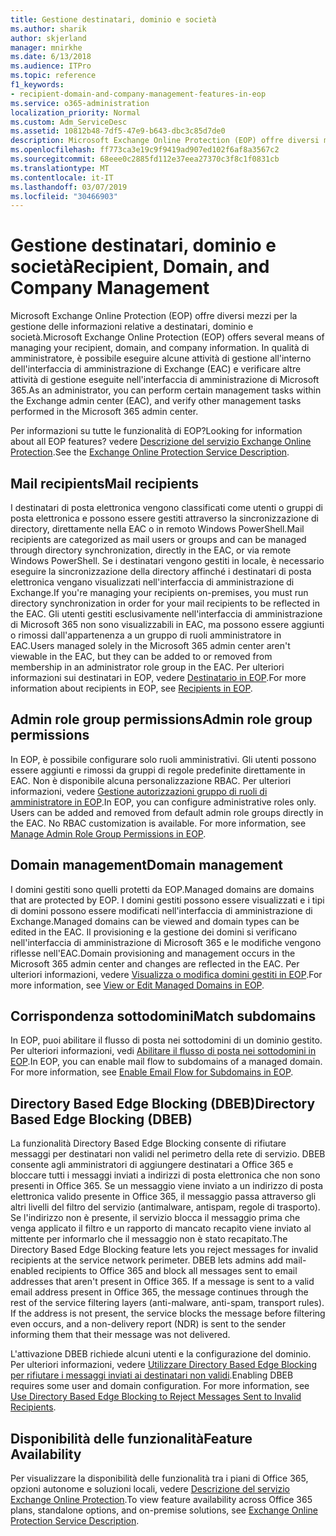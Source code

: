```yaml
---
title: Gestione destinatari, dominio e società
ms.author: sharik
author: skjerland
manager: mnirkhe
ms.date: 6/13/2018
ms.audience: ITPro
ms.topic: reference
f1_keywords:
- recipient-domain-and-company-management-features-in-eop
ms.service: o365-administration
localization_priority: Normal
ms.custom: Adm_ServiceDesc
ms.assetid: 10812b48-7df5-47e9-b643-dbc3c85d7de0
description: Microsoft Exchange Online Protection (EOP) offre diversi mezzi per la gestione delle informazioni relative a destinatari, dominio e società. In qualità di amministratore, è possibile eseguire alcune attività di gestione all'interno dell'interfaccia di amministrazione di Exchange (EAC) e verificare altre attività di gestione eseguite nell'interfaccia di amministrazione di Microsoft 365.
ms.openlocfilehash: ff773ca3e19c9f9419ad907ed102f6af8a3567c2
ms.sourcegitcommit: 68eee0c2885fd112e37eea27370c3f8c1f0831cb
ms.translationtype: MT
ms.contentlocale: it-IT
ms.lasthandoff: 03/07/2019
ms.locfileid: "30466903"
---
```

# <a name="recipient-domain-and-company-management"></a><span data-ttu-id="6beb9-104">Gestione destinatari, dominio e società</span><span class="sxs-lookup"><span data-stu-id="6beb9-104">Recipient, Domain, and Company Management</span></span>

<span data-ttu-id="6beb9-105">Microsoft Exchange Online Protection (EOP) offre diversi mezzi per la gestione delle informazioni relative a destinatari, dominio e società.</span><span class="sxs-lookup"><span data-stu-id="6beb9-105">Microsoft Exchange Online Protection (EOP) offers several means of managing your recipient, domain, and company information.</span></span> <span data-ttu-id="6beb9-106">In qualità di amministratore, è possibile eseguire alcune attività di gestione all'interno dell'interfaccia di amministrazione di Exchange (EAC) e verificare altre attività di gestione eseguite nell'interfaccia di amministrazione di Microsoft 365.</span><span class="sxs-lookup"><span data-stu-id="6beb9-106">As an administrator, you can perform certain management tasks within the Exchange admin center (EAC), and verify other management tasks performed in the Microsoft 365 admin center.</span></span>
  
<span data-ttu-id="6beb9-107">Per informazioni su tutte le funzionalità di EOP?</span><span class="sxs-lookup"><span data-stu-id="6beb9-107">Looking for information about all EOP features?</span></span> <span data-ttu-id="6beb9-108">vedere [Descrizione del servizio Exchange Online Protection](exchange-online-protection-service-description.md).</span><span class="sxs-lookup"><span data-stu-id="6beb9-108">See the [Exchange Online Protection Service Description](exchange-online-protection-service-description.md).</span></span>
  
## <a name="mail-recipients"></a><span data-ttu-id="6beb9-109">Mail recipients</span><span class="sxs-lookup"><span data-stu-id="6beb9-109">Mail recipients</span></span>
<span data-ttu-id="6beb9-110"><a name="BKMK_mailrecipients"> </a></span><span class="sxs-lookup"><span data-stu-id="6beb9-110"></span></span>

<span data-ttu-id="6beb9-111">I destinatari di posta elettronica vengono classificati come utenti o gruppi di posta elettronica e possono essere gestiti attraverso la sincronizzazione di directory, direttamente nella EAC o in remoto Windows PowerShell.</span><span class="sxs-lookup"><span data-stu-id="6beb9-111">Mail recipients are categorized as mail users or groups and can be managed through directory synchronization, directly in the EAC, or via remote Windows PowerShell.</span></span> <span data-ttu-id="6beb9-112">Se i destinatari vengono gestiti in locale, è necessario eseguire la sincronizzazione della directory affinché i destinatari di posta elettronica vengano visualizzati nell'interfaccia di amministrazione di Exchange.</span><span class="sxs-lookup"><span data-stu-id="6beb9-112">If you're managing your recipients on-premises, you must run directory synchronization in order for your mail recipients to be reflected in the EAC.</span></span> <span data-ttu-id="6beb9-113">Gli utenti gestiti esclusivamente nell'interfaccia di amministrazione di Microsoft 365 non sono visualizzabili in EAC, ma possono essere aggiunti o rimossi dall'appartenenza a un gruppo di ruoli amministratore in EAC.</span><span class="sxs-lookup"><span data-stu-id="6beb9-113">Users managed solely in the Microsoft 365 admin center aren't viewable in the EAC, but they can be added to or removed from membership in an administrator role group in the EAC.</span></span> <span data-ttu-id="6beb9-114">Per ulteriori informazioni sui destinatari in EOP, vedere [Destinatario in EOP](https://go.microsoft.com/fwlink/p/?LinkId=280011).</span><span class="sxs-lookup"><span data-stu-id="6beb9-114">For more information about recipients in EOP, see [Recipients in EOP](https://go.microsoft.com/fwlink/p/?LinkId=280011).</span></span>
  
## <a name="admin-role-group-permissions"></a><span data-ttu-id="6beb9-115">Admin role group permissions</span><span class="sxs-lookup"><span data-stu-id="6beb9-115">Admin role group permissions</span></span>
<span data-ttu-id="6beb9-116"><a name="BKMK_adminrolegrouppermissions"> </a></span><span class="sxs-lookup"><span data-stu-id="6beb9-116"></span></span>

<span data-ttu-id="6beb9-p105">In EOP, è possibile configurare solo ruoli amministrativi. Gli utenti possono essere aggiunti e rimossi da gruppi di regole predefinite direttamente in EAC. Non è disponibile alcuna personalizzazione RBAC. Per ulteriori informazioni, vedere [Gestione autorizzazioni gruppo di ruoli di amministratore in EOP](https://go.microsoft.com/fwlink/p/?LinkId=282238).</span><span class="sxs-lookup"><span data-stu-id="6beb9-p105">In EOP, you can configure administrative roles only. Users can be added and removed from default admin role groups directly in the EAC. No RBAC customization is available. For more information, see [Manage Admin Role Group Permissions in EOP](https://go.microsoft.com/fwlink/p/?LinkId=282238).</span></span>
  
## <a name="domain-management"></a><span data-ttu-id="6beb9-121">Domain management</span><span class="sxs-lookup"><span data-stu-id="6beb9-121">Domain management</span></span>
<span data-ttu-id="6beb9-122"><a name="BKMK_domainmanagement"> </a></span><span class="sxs-lookup"><span data-stu-id="6beb9-122"></span></span>

<span data-ttu-id="6beb9-123">I domini gestiti sono quelli protetti da EOP.</span><span class="sxs-lookup"><span data-stu-id="6beb9-123">Managed domains are domains that are protected by EOP.</span></span> <span data-ttu-id="6beb9-124">I domini gestiti possono essere visualizzati e i tipi di domini possono essere modificati nell'interfaccia di amministrazione di Exchange.</span><span class="sxs-lookup"><span data-stu-id="6beb9-124">Managed domains can be viewed and domain types can be edited in the EAC.</span></span> <span data-ttu-id="6beb9-125">Il provisioning e la gestione dei domini si verificano nell'interfaccia di amministrazione di Microsoft 365 e le modifiche vengono riflesse nell'EAC.</span><span class="sxs-lookup"><span data-stu-id="6beb9-125">Domain provisioning and management occurs in the Microsoft 365 admin center and changes are reflected in the EAC.</span></span> <span data-ttu-id="6beb9-126">Per ulteriori informazioni, vedere [Visualizza o modifica domini gestiti in EOP](https://go.microsoft.com/fwlink/p/?LinkId=282239).</span><span class="sxs-lookup"><span data-stu-id="6beb9-126">For more information, see [View or Edit Managed Domains in EOP](https://go.microsoft.com/fwlink/p/?LinkId=282239).</span></span>
  
## <a name="match-subdomains"></a><span data-ttu-id="6beb9-127">Corrispondenza sottodomini</span><span class="sxs-lookup"><span data-stu-id="6beb9-127">Match subdomains</span></span>
<span data-ttu-id="6beb9-128"><a name="BKMK_EOP_Match_Subdomains"> </a></span><span class="sxs-lookup"><span data-stu-id="6beb9-128"></span></span>

<span data-ttu-id="6beb9-p107">In EOP, puoi abilitare il flusso di posta nei sottodomini di un dominio gestito. Per ulteriori informazioni, vedi [Abilitare il flusso di posta nei sottodomini in EOP](https://go.microsoft.com/fwlink/p/?LinkId=397213).</span><span class="sxs-lookup"><span data-stu-id="6beb9-p107">In EOP, you can enable mail flow to subdomains of a managed domain. For more information, see [Enable Email Flow for Subdomains in EOP](https://go.microsoft.com/fwlink/p/?LinkId=397213).</span></span> 
  
## <a name="directory-based-edge-blocking-dbeb"></a><span data-ttu-id="6beb9-131">Directory Based Edge Blocking (DBEB)</span><span class="sxs-lookup"><span data-stu-id="6beb9-131">Directory Based Edge Blocking (DBEB)</span></span>
<span data-ttu-id="6beb9-132"><a name="BKMK_DBEB"> </a></span><span class="sxs-lookup"><span data-stu-id="6beb9-132"></span></span>

<span data-ttu-id="6beb9-p108">La funzionalità Directory Based Edge Blocking consente di rifiutare messaggi per destinatari non validi nel perimetro della rete di servizio. DBEB consente agli amministratori di aggiungere destinatari a Office 365 e bloccare tutti i messaggi inviati a indirizzi di posta elettronica che non sono presenti in Office 365. Se un messaggio viene inviato a un indirizzo di posta elettronica valido presente in Office 365, il messaggio passa attraverso gli altri livelli del filtro del servizio (antimalware, antispam, regole di trasporto). Se l'indirizzo non è presente, il servizio blocca il messaggio prima che venga applicato il filtro e un rapporto di mancato recapito viene inviato al mittente per informarlo che il messaggio non è stato recapitato.</span><span class="sxs-lookup"><span data-stu-id="6beb9-p108">The Directory Based Edge Blocking feature lets you reject messages for invalid recipients at the service network perimeter. DBEB lets admins add mail-enabled recipients to Office 365 and block all messages sent to email addresses that aren't present in Office 365. If a message is sent to a valid email address present in Office 365, the message continues through the rest of the service filtering layers (anti-malware, anti-spam, transport rules). If the address is not present, the service blocks the message before filtering even occurs, and a non-delivery report (NDR) is sent to the sender informing them that their message was not delivered.</span></span> 
  
<span data-ttu-id="6beb9-p109">L'attivazione DBEB richiede alcuni utenti e la configurazione del dominio. Per ulteriori informazioni, vedere [Utilizzare Directory Based Edge Blocking per rifiutare i messaggi inviati ai destinatari non validi](https://go.microsoft.com/fwlink/p/?LinkId=390676).</span><span class="sxs-lookup"><span data-stu-id="6beb9-p109">Enabling DBEB requires some user and domain configuration. For more information, see [Use Directory Based Edge Blocking to Reject Messages Sent to Invalid Recipients](https://go.microsoft.com/fwlink/p/?LinkId=390676).</span></span>
  
## <a name="feature-availability"></a><span data-ttu-id="6beb9-139">Disponibilità delle funzionalità</span><span class="sxs-lookup"><span data-stu-id="6beb9-139">Feature Availability</span></span>
<span data-ttu-id="6beb9-140"><a name="BKMK_DBEB"> </a></span><span class="sxs-lookup"><span data-stu-id="6beb9-140"></span></span>

<span data-ttu-id="6beb9-141">Per visualizzare la disponibilità delle funzionalità tra i piani di Office 365, opzioni autonome e soluzioni locali, vedere [Descrizione del servizio Exchange Online Protection](exchange-online-protection-service-description.md).</span><span class="sxs-lookup"><span data-stu-id="6beb9-141">To view feature availability across Office 365 plans, standalone options, and on-premise solutions, see [Exchange Online Protection Service Description](exchange-online-protection-service-description.md).</span></span>
  

